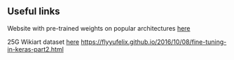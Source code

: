 ## Useful links

Website with pre-trained weights on popular architectures [here](https://github.com/fchollet/deep-learning-models/releases)

25G Wikiart dataset [here](https://github.com/cs-chan/ICIP2016-PC/tree/master/WikiArt%20Dataset)
https://flyyufelix.github.io/2016/10/08/fine-tuning-in-keras-part2.html
